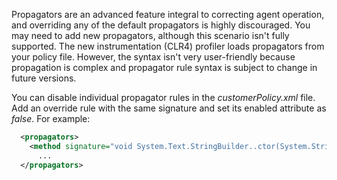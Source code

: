 <!--
title: "Level 2 Rules - Propagator Rules"
description: "Information on .NET Instrumentation Propagator Rules"
tags: "customization rules level agent .Net instrumentation propagator"
-->

Propagators are an advanced feature integral to correcting agent operation, and overriding any of the default propagators is highly discouraged. You may need to add new propagators, although this scenario isn't fully supported. The new instrumentation (CLR4) profiler loads propagators from your policy file. However, the syntax isn't very user-friendly because propagation is complex and propagator rule syntax is subject to change in future versions.

You can disable individual propagator rules in the *customerPolicy.xml* file. Add an override rule with the same signature and set its enabled attribute as *false*. For example:

```xml
  <propagators>
    <method signature="void System.Text.StringBuilder..ctor(System.String)" enabled="false" />
      ...
  </propagators>  
```
